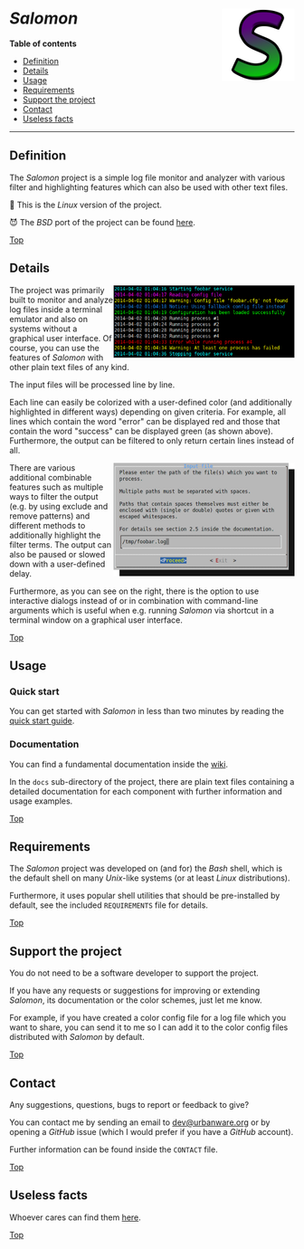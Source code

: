 # *Salomon* <img src="https://raw.githubusercontent.com/urbanware-org/salomon/master/icons/png/salomon_256x256.png" alt="Salomon logo" height="128px" width="128px" align="right"/>

**Table of contents**
*   [Definition](#definition)
*   [Details](#details)
*   [Usage](#usage)
*   [Requirements](#requirements)
*   [Support the project](#support-the-project)
*   [Contact](#contact)
*   [Useless facts](#useless-facts)

----

## Definition

The *Salomon* project is a simple log file monitor and analyzer with various filter and highlighting features which can also be used with other text files.

:penguin: This is the *Linux* version of the project.

:smiling_imp: The *BSD* port of the project can be found [here](https://github.com/urbanware-org/salomon-bsd).

[Top](#salomon-)

## Details

<img src="https://raw.githubusercontent.com/urbanware-org/salomon/master/wiki/salomon_output.png" alt="Salomon sample output" width=320px align="right"/>The project was primarily built to monitor and analyze log files inside a terminal emulator and also on systems without a graphical user interface. Of course, you can use the features of *Salomon* with other plain text files of any kind.

The input files will be processed line by line.

Each line can easily be colorized with a user-defined color (and additionally highlighted in different ways) depending on given criteria. For example, all lines which contain the word "error" can be displayed red and those that contain the word "success" can be displayed green (as shown above). Furthermore, the output can be filtered to only return certain lines instead of all.

<img src="https://raw.githubusercontent.com/urbanware-org/salomon/master/wiki/salomon_dialog_inputfile.png" alt="Salomon interactive dialog" align="right"/>There are various additional combinable features such as multiple ways to filter the output (e.g. by using exclude and remove patterns) and different methods to additionally highlight the filter terms. The output can also be paused or slowed down with a user-defined delay.

Furthermore, as you can see on the right, there is the option to use interactive dialogs instead of or in combination with command-line arguments which is useful when e.g. running *Salomon* via shortcut in a terminal window on a graphical user interface.

[Top](#salomon-)

## Usage

### Quick start

You can get started with *Salomon* in less than two minutes by reading the [quick start guide](../../wiki/Quick-start).

### Documentation

You can find a fundamental documentation inside the [wiki](../../wiki).

In the `docs` sub-directory of the project, there are plain text files containing a detailed documentation for each component with further information and usage examples.

[Top](#salomon-)

## Requirements

The *Salomon* project was developed on (and for) the *Bash* shell, which is the default shell on many *Unix*-like systems (or at least *Linux* distributions).

Furthermore, it uses popular shell utilities that should be pre-installed by default, see the included `REQUIREMENTS` file for details.

[Top](#salomon-)

## Support the project

You do not need to be a software developer to support the project.

If you have any requests or suggestions for improving or extending *Salomon*, its documentation or the color schemes, just let me know.

For example, if you have created a color config file for a log file which you want to share, you can send it to me so I can add it to the color config files distributed with *Salomon* by default.

[Top](#salomon-)

## Contact

Any suggestions, questions, bugs to report or feedback to give?

You can contact me by sending an email to [dev@urbanware.org](mailto:dev@urbanware.org) or by opening a *GitHub* issue (which I would prefer if you have a *GitHub* account).

Further information can be found inside the `CONTACT` file.

[Top](#salomon-)

## Useless facts

Whoever cares can find them [here](../../wiki#useless-facts).

[Top](#salomon-)
